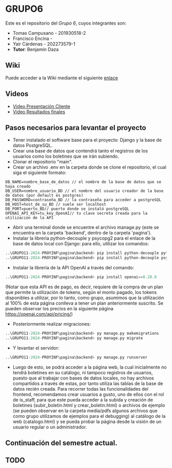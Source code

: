 # GRUPO6

Este es el repositorio del *Grupo 6*, cuyos integrantes son:

* Tomas Campusano - 201930518-2
* Francisco Encina - 
* Yair Cárdenas - 202273579-1
* **Tutor**: Benjamin Daza

## Wiki
Puede acceder a la Wiki mediante el siguiente [enlace](https://github.com/Yaircitop/GRUPO11-2024-PROYINF/wiki)

## Videos
* [Video Presentación Cliente](https://www.youtube.com/watch?v=abJau21SDIk&ab_channel=RicardoSalasLetelier)
* [Video Resultados finales](https://youtu.be/iKKBvk4KxaE)

## Pasos necesarios para levantar el proyecto

* Tener instalado el software base para el proyecto: Django y la base de datos PostgreSQL.
* Crear una base de datos que contendrá tanto el registros de los usuarios como los boletines que se irán subiendo.
* Clonar el repositorio "main".
* Crear un archivo .env en la carpeta donde se clone el repositorio, el cual siga el siguiente formato:
```.env
DB_NAME=nombre_base_de_datos // el nombre de la base de datos que se haya creado
DB_USER=nombre_usuario_BD // el nombre del usuario creador de la base de datos (por default es postgres)
DB_PASSWORD=contraseña_BD // la contraseña para acceder a postgreSQL
DB_HOST=host_de_su_BD // suele ser localhost
DB_PORT=puerto_BD// puerto donde se instaló postgreSQL
OPENAI_API_KEY=tu_key_OpenAI// tu clave secreta creada para la utilización de la API
```
* Abrir una terminal donde se encuentre el archivo manage.py (este se encuentra en la carpeta 'backend', dentro de la carpeta 'pagina').
* Instalar la libreria python-decouple y psycopg2 para el enlace de la base de datos local con Django: para ello, utilizar los comandos:
```python
..\GRUPO11-2024-PROYINF\pagina\backend> pip install python-decouple python-dotenv
..\GRUPO11-2024-PROYINF\pagina\backend> pip install python-decouple psycopg2
```
* Instalar la librería de la API OpenAI a través del comando:
```python
..\GRUPO11-2024-PROYINF\pagina\backend> pip install openai==0.28.0
```
(Notar que esta API es de pago, es decir, requiere de la compra de un plan que permite la utilización de tokens, según el monto pagado, los tokens disponibles a utilizar, por lo tanto, como grupo, asumimos que la utilización al 100% de esta página conlleva a tener un plan anteriormente suscrito. Se pueden observar los precios en la siguiente página https://openai.com/api/pricing/)
* Posteriormente realizar migraciones:
```python
..\GRUPO11-2024-PROYINF\pagina\backend> py manage.py makemigrations
..\GRUPO11-2024-PROYINF\pagina\backend> py manage.py migrate
```
* Y levantar el servidor:
```python
..\GRUPO11-2024-PROYINF\pagina\backend> py manage.py runserver
```
* Luego de esto, se podrá acceder a la página web, la cual inicialmente no tendrá boletines en su catálogo, ni tampoco registros de usuarios, puesto que al trabajar con bases de datos locales, no hay archivos compartidos a través de estas, por tanto utiliza las tablas de la base de datos recién creada. Para recorrer todas las funcionalidades del frontend, recomendamos crear usuarios a gusto, uno de ellos con el rol de is_staff, para que este pueda acceder a la subida y creación de boletines (subir_boletin.html y crear_boletin.html) o archivos de ejemplo (se pueden observar en la carpeta media/pdfs algunos archivos que como grupo utilizamos de ejemplos para el debugging) al catálogo de la web (catalogo.html) y se pueda probar la página desde la visión de un usuario regular o un administrador.

## Continuación del semestre actual.
## TODO

